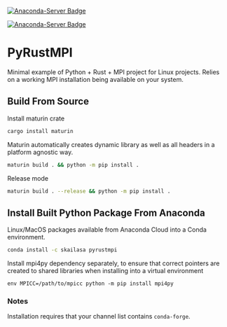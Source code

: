 [![Anaconda-Server Badge](https://anaconda.org/skailasa/pyrustmpi/badges/platforms.svg)](https://anaconda.org/skailasa/pyrustmpi)

[![Anaconda-Server Badge](https://anaconda.org/skailasa/pyrustmpi/badges/version.svg)](https://anaconda.org/skailasa/pyrustmpi)


# PyRustMPI

Minimal example of Python + Rust + MPI project for Linux projects. Relies on a working MPI installation being available on your system.

## Build From Source

Install maturin crate

```bash
cargo install maturin
```

Maturin automatically creates dynamic library as well as all headers in a platform agnostic way.

```bash
maturin build . && python -m pip install .
```

Release mode

```bash
maturin build . --release && python -m pip install .
```

## Install Built Python Package From Anaconda

Linux/MacOS packages available from Anaconda Cloud into a Conda environment.

```bash
conda install -c skailasa pyrustmpi
```

Install mpi4py dependency separately, to ensure that correct pointers are
created to shared libraries when installing into a virtual environment

```
env MPICC=/path/to/mpicc python -m pip install mpi4py
```

### Notes

Installation requires that your channel list contains `conda-forge`.
